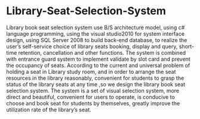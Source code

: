 # Library-Seat-Selection-System

Library book seat selection system use B/S architecture model, using c# language programming, using the visual studio2010 for system interface design, using SQL Server 2008 to build back-end database, to realize the user’s self-service choice of library seats booking, display and query, short-time retention, cancellation and other functions. The system is combined with entrance guard system to implement validate by slot card and prevent the occupancy of seats. According to the current and universal problem of holding a seat in Library study room, and in order to arrange the seat resources in the library reasonably, convenient for students to grasp the status of the library seats at any time ,so we design the library book seat selection system. The system is a set of visual selection system, more direct and beautiful, convenient for users to operate, is conducive to choose and book seat for students by themselves, greatly improve the utilization rate of the library’s seat. 

